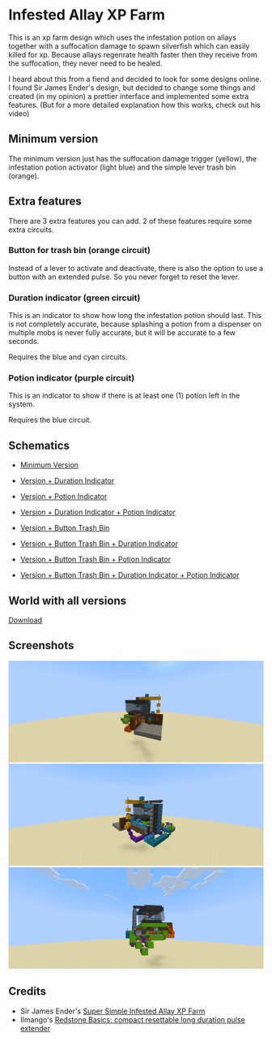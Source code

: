 # Infested Allay XP Farm

This is an xp farm design which uses the infestation potion on allays together with a suffocation damage to spawn silverfish which can easily killed for xp. Because allays regenrate health faster then they receive from the suffocation, they never need to be healed.

I heard about this from a fiend and decided to look for some designs online. I found Sir James Ender's design, but decided to change some things and created (in my opinion) a prettier interface and implemented some extra features. (But for a more detailed explanation how this works, check out his video)

## Minimum version

The minimum version just has the suffocation damage trigger (yellow), the infestation potion activator (light blue) and the simple lever trash bin (orange).

## Extra features

There are 3 extra features you can add. 2 of these features require some extra circuits.

### Button for trash bin (orange circuit)

Instead of a lever to activate and deactivate, there is also the option to use a button with an extended pulse. So you never forget to reset the lever.

### Duration indicator (green circuit)

This is an indicator to show how long the infestation potion should last. This is not completely accurate, because splashing a potion from a dispenser on multiple mobs is never fully accurate, but it will be accurate to a few seconds.

Requires the blue and cyan circuits.

### Potion indicator (purple circuit)

This is an indicator to show if there is at least one (1) potion left in the system.

Requires the blue circuit.

## Schematics

- [Minimum Version](/schematics/MinVersion.litematic)
- [Version + Duration Indicator](/schematics/Version+DurationIndicator.litematic)
- [Version + Potion Indicator](/schematics/Version+PotionIndicator.litematic)
- [Version + Duration Indicator + Potion Indicator](/schematics/Version+DurationIndicator+PotionIndicator.litematic)

- [Version + Button Trash Bin](/schematics/Version+TrashButton.litematic)
- [Version + Button Trash Bin + Duration Indicator](/schematics/Version+TrashButton+DurationIndicator.litematic)
- [Version + Button Trash Bin + Potion Indicator](/schematics/Version+TrashButton+PotionIndicator.litematic)
- [Version + Button Trash Bin + Duration Indicator + Potion Indicator](/schematics/Version+TrashButton+DurationIndicator+PotionIndicator.litematic)

## World with all versions

[Download](Infested%20Allay%20XP%20Farm.zip)

## Screenshots

![From the front](/images/screenshot1.png)
![From the side](/images/screenshot2.png)
![From the back](/images/screenshot3.png)

## Credits

- Sir James Ender's [Super Simple Infested Allay XP Farm](https://www.youtube.com/watch?v=LB4EY_r9_jg&t=1159s)
- Ilmango's [Redstone Basics: compact resettable long duration pulse extender](https://www.youtube.com/watch?v=YlH7lWKa4cI)
